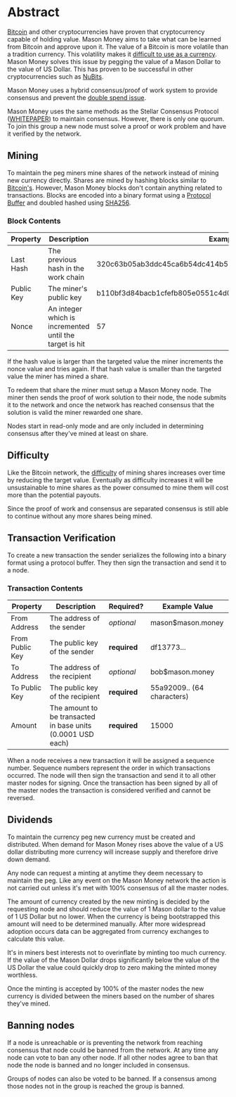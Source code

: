 # Abstract

[Bitcoin](https://bitcoin.org/en/) and other cryptocurrencies have
proven that cryptocurrency capable of holding value. Mason Money aims to take what can be learned from Bitcoin and approve upon it. The value of a Bitcoin is more volatile than a tradition currency. This volatility makes it [difficult to use as a currency](http://online.wsj.com/public/resources/documents/NBER.pdf). Mason Money solves this issue by pegging the value of a Mason Dollar to the value of US Dollar. This has proven to be successful in other
cryptocurrencies such as [NuBits](https://nubits.com/). 

Mason Money uses a hybrid consensus/proof of work system to provide consensus and prevent the [double spend issue](https://en.bitcoin.it/wiki/Proof_of_Stake).

Mason Money uses the same methods as the Stellar Consensus Protocol
([WHITEPAPER](https://www.stellar.org/papers/stellar-consensus-protocol.pdf)) to maintain consensus. However, there is only one
quorum.  To join this group a new node must solve a proof or work problem and have it verified by the network.

## Mining

To maintain the peg miners mine shares of the network instead of mining new currency directly. Shares are mined by hashing blocks similar to [Bitcoin's](https://en.bitcoin.it/wiki/Block). However, Mason Money blocks don't
contain anything related to transactions. Blocks are encoded into a binary format using a [Protocol
Buffer](https://developers.google.com/protocol-buffers/?hl=en) and doubled hashed using [SHA256](https://en.wikipedia.org/wiki/SHA-2).

### Block Contents
Property |  Description | Example Value
---------|---------------|--------------
Last Hash | The previous hash in the work chain | 320c63b05ab3ddc45ca6b54dc414b56a2ed64fac
Public Key | The miner's public key | b110bf3d84bacb1cfefb805e0551c4d0c470276836147ad8f5311ea34b790c3b
Nonce | An integer which is incremented until the target is hit | 57

If the hash value is larger than the targeted value the miner increments the nonce value and tries again. If that hash value is smaller than the targeted value the miner has mined a share.


To redeem that share the miner must setup a Mason Money node. The miner then sends the proof of work solution to their node, the node submits it to the network and once the network has reached consensus that the solution is valid the miner rewarded one share.

Nodes start in read-only mode and are only included in determining consensus after they've mined at least on share.

## Difficulty

Like the Bitcoin network, the [difficulty](https://en.bitcoin.it/wiki/Difficulty) of mining shares increases over time by reducing the target value. Eventually as difficulty increases it will be unsustainable to mine shares as the power consumed to mine them will cost more than the potential payouts.

Since the proof of work and consensus are separated consensus is still able to continue without any more shares being mined.
## Transaction Verification

To create a new transaction the sender serializes the following into a binary format using a protocol buffer. They then sign the transaction and send it to a node.


### Transaction Contents
Property |  Description | Required?| Example Value
---------|--------------|----------|--------------
From Address | The address of the sender | _optional_ | mason$mason.money
From Public Key | The public key of the sender | __required__ | df13773...
To Address | The address of the recipient | _optional_ | bob$mason.money
To Public Key | The public key of the recipient | __required__ | 55a92009.. (64 characters)
Amount | The amount to be transacted in base units (0.0001 USD each) | __required__ | 15000 |


When a node receives a new transaction it will be assigned a sequence number. Sequence numbers represent the order in which transactions occurred. The node will then sign the transaction and send it to all other master nodes for signing. Once the
transaction has been signed by all of the master nodes the transaction is considered verified and cannot be reversed.

## Dividends

To maintain the currency peg new currency must be created and distributed. When demand for Mason Money rises above the value of a US dollar distributing more currency will increase supply and therefore drive down demand.

Any node can request a minting at anytime they deem necessary to
maintain the peg. Like any event on the Mason Money network the action is not carried out unless it's met with 100% consensus of all the master nodes.

The amount of currency created by the new minting is decided by the requesting node and should reduce the value of 1 Mason dollar to the value of 1 US Dollar but no lower. When the currency is being bootstrapped this amount will need to be determined manually.  After more widespread adoption occurs data can be
aggregated from currency exchanges to calculate this value.

It's in miners best interests not to overinflate by minting too much currency.
If the value of the Mason Dollar drops significantly below the value of the US Dollar the value could quickly drop to zero making the minted money worthless.

Once the minting is accepted by 100% of the master nodes the new currency is divided between the miners based on the number of shares they've mined.

## Banning nodes

If a node is unreachable or is preventing the network from reaching consensus that node could be banned from the network. At any time any node can vote to ban
any other node. If all other nodes agree to ban that node the node is banned and no longer included in consensus.

Groups of nodes can also be voted to be banned. If a consensus among those nodes not in the group is reached the group is banned.
